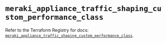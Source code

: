 # `meraki_appliance_traffic_shaping_custom_performance_class`

Refer to the Terraform Registry for docs: [`meraki_appliance_traffic_shaping_custom_performance_class`](https://registry.terraform.io/providers/ciscodevnet/meraki/1.7.1/docs/resources/appliance_traffic_shaping_custom_performance_class).
